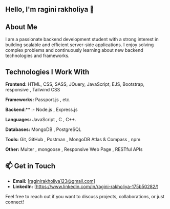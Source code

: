 
## Hello, I'm ragini rakholiya 👋

## About Me
I am a passionate backend development student with a strong interest in building scalable and efficient server-side applications. I enjoy solving complex problems and continuously learning about new backend technologies and frameworks.

## Technologies I Work With

**Frontend:** HTML, CSS, SASS, JQuery, JavaScript, EJS, Bootstrap, responsive ,  Tailwind CSS

**Frameworks:** Passport.js , etc.

**Backend**:** :- Node.js , Express.js

**Languages:** JavaScript , C , C++.

**Databases:** MongoDB , PostgreSQL

**Tools:**  Git, GitHub , Postman , MongoDB Atlas & Compass , npm

**Other:** Multer , mongoose , Responsive Web Page , RESTful APIs

## 📫 Get in Touch

- **Email:** [raginirakholiya123@gmail.com]
- **LinkedIn:** [https://www.linkedin.com/in/ragini-rakholiya-175b50282/)

Feel free to reach out if you want to discuss projects, collaborations, or just connect!
